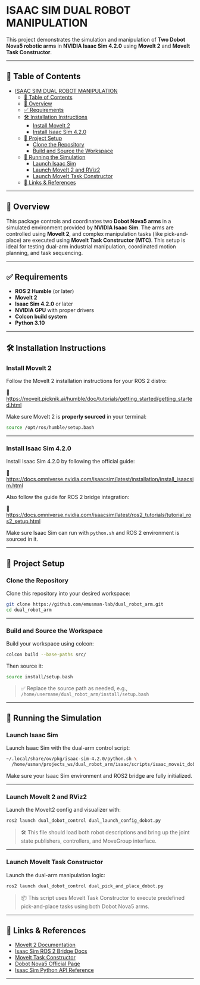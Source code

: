 # ISAAC SIM DUAL ROBOT MANIPULATION

This project demonstrates the simulation and manipulation of **Two Dobot Nova5 robotic arms** in **NVIDIA Isaac Sim 4.2.0** using **MoveIt 2** and **MoveIt Task Constructor**.

---

## 📑 Table of Contents

- [ISAAC SIM DUAL ROBOT MANIPULATION](#isaac-sim-dual-robot-manipulation)
  - [📑 Table of Contents](#-table-of-contents)
  - [📖 Overview](#-overview)
  - [✅ Requirements](#-requirements)
  - [🛠️ Installation Instructions](#️-installation-instructions)
    - [Install MoveIt 2](#install-moveit-2)
    - [Install Isaac Sim 4.2.0](#install-isaac-sim-420)
  - [📁 Project Setup](#-project-setup)
    - [Clone the Repository](#clone-the-repository)
    - [Build and Source the Workspace](#build-and-source-the-workspace)
  - [🚀 Running the Simulation](#-running-the-simulation)
    - [Launch Isaac Sim](#launch-isaac-sim)
    - [Launch MoveIt 2 and RViz2](#launch-moveit-2-and-rviz2)
    - [Launch MoveIt Task Constructor](#launch-moveit-task-constructor)
  - [🔗 Links \& References](#-links--references)

---

## 📖 Overview

This package controls and coordinates two **Dobot Nova5 arms** in a simulated environment provided by **NVIDIA Isaac Sim**. The arms are controlled using **MoveIt 2**, and complex manipulation tasks (like pick-and-place) are executed using **MoveIt Task Constructor (MTC)**. This setup is ideal for testing dual-arm industrial manipulation, coordinated motion planning, and task sequencing.

---

## ✅ Requirements

- **ROS 2 Humble** (or later)
- **MoveIt 2**
- **Isaac Sim 4.2.0** or later
- **NVIDIA GPU** with proper drivers
- **Colcon build system**
- **Python 3.10**

---

## 🛠️ Installation Instructions

### Install MoveIt 2

Follow the MoveIt 2 installation instructions for your ROS 2 distro:

🔗 https://moveit.picknik.ai/humble/doc/tutorials/getting_started/getting_started.html

Make sure MoveIt 2 is **properly sourced** in your terminal:

```bash
source /opt/ros/humble/setup.bash
```

---

### Install Isaac Sim 4.2.0

Install Isaac Sim 4.2.0 by following the official guide:

🔗 https://docs.omniverse.nvidia.com/isaacsim/latest/installation/install_isaacsim.html

Also follow the guide for ROS 2 bridge integration:

🔗 https://docs.omniverse.nvidia.com/isaacsim/latest/ros2_tutorials/tutorial_ros2_setup.html

Make sure Isaac Sim can run with `python.sh` and ROS 2 environment is sourced in it.

---

## 📁 Project Setup

### Clone the Repository

Clone this repository into your desired workspace:

```bash
git clone https://github.com/emusman-lab/dual_robot_arm.git
cd dual_robot_arm
```

---

### Build and Source the Workspace

Build your workspace using colcon:

```bash
colcon build --base-paths src/
```

Then source it:

```bash
source install/setup.bash
```

> ✅ Replace the source path as needed, e.g., `/home/username/dual_robot_arm/install/setup.bash`

---

## 🚀 Running the Simulation

### Launch Isaac Sim

Launch Isaac Sim with the dual-arm control script:

```bash
~/.local/share/ov/pkg/isaac-sim-4.2.0/python.sh \
  /home/usman/projects_ws/dual_robot_arm/isaac/scripts/isaac_moveit_dobot_dual.py
```

Make sure your Isaac Sim environment and ROS2 bridge are fully initialized.

---

### Launch MoveIt 2 and RViz2

Launch the MoveIt2 config and visualizer with:

```bash
ros2 launch dual_dobot_control dual_launch_config_dobot.py
```

> 🛠 This file should load both robot descriptions and bring up the joint state publishers, controllers, and MoveGroup interface.

---

### Launch MoveIt Task Constructor

Launch the dual-arm manipulation logic:

```bash
ros2 launch dual_dobot_control dual_pick_and_place_dobot.py
```

> 📦 This script uses MoveIt Task Constructor to execute predefined pick-and-place tasks using both Dobot Nova5 arms.

---

## 🔗 Links & References

- [MoveIt 2 Documentation](https://moveit.picknik.ai/)
- [Isaac Sim ROS 2 Bridge Docs](https://docs.omniverse.nvidia.com/isaacsim/latest/ros2_tutorials/tutorial_ros2_setup.html)
- [MoveIt Task Constructor](https://ros-planning.github.io/moveit_task_constructor/)
- [Dobot Nova5 Official Page](https://www.dobot.cc/products/dobot-nova.html)
- [Isaac Sim Python API Reference](https://docs.omniverse.nvidia.com/isaacsim/latest/reference/python/python_api_overview.html)

---
